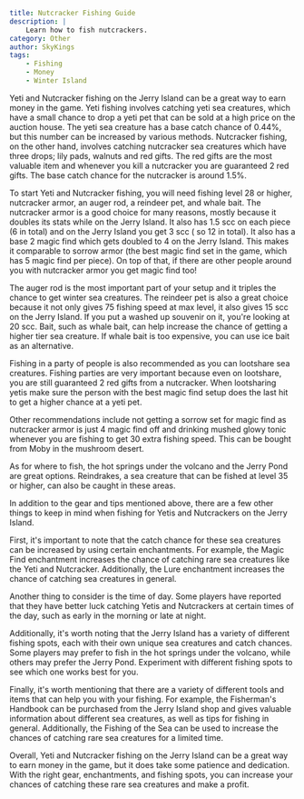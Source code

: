 ```yaml {metadata}
title: Nutcracker Fishing Guide
description: |
    Learn how to fish nutcrackers.
category: Other
author: SkyKings
tags:
    - Fishing
    - Money
    - Winter Island
```

Yeti and Nutcracker fishing on the Jerry Island can be a great way to earn money in the game. Yeti fishing involves
catching yeti sea creatures, which have a small chance to drop a yeti pet that can be sold at a high price on the
auction house. The yeti sea creature has a base catch chance of 0.44%, but this number can be increased by various
methods. Nutcracker fishing, on the other hand, involves catching nutcracker sea creatures which have three drops; lily
pads, walnuts and red gifts. The red gifts are the most valuable item and whenever you kill a nutcracker you are
guaranteed 2 red gifts. The base catch chance for the nutcracker is around 1.5%.

To start Yeti and Nutcracker fishing, you will need fishing level 28 or higher, nutcracker armor, an auger rod, a
reindeer pet, and whale bait. The nutcracker armor is a good choice for many reasons, mostly because it doubles its
stats while on the Jerry Island. It also has 1.5 scc on each piece (6 in total) and on the Jerry Island you get 3 scc (
so 12 in total). It also has a base 2 magic find which gets doubled to 4 on the Jerry Island. This makes it comparable
to sorrow armor (the best magic find set in the game, which has 5 magic find per piece). On top of that, if there are
other people around you with nutcracker armor you get magic find too!

The auger rod is the most important part of your setup and it triples the chance to get winter sea creatures. The
reindeer pet is also a great choice because it not only gives 75 fishing speed at max level, it also gives 15 scc on the
Jerry Island. If you put a washed up souvenir on it, you're looking at 20 scc. Bait, such as whale bait, can help
increase the chance of getting a higher tier sea creature. If whale bait is too expensive, you can use ice bait as an
alternative.

Fishing in a party of people is also recommended as you can lootshare sea creatures. Fishing parties are very important
because even on lootshare, you are still guaranteed 2 red gifts from a nutcracker. When lootsharing yetis make sure the
person with the best magic find setup does the last hit to get a higher chance at a yeti pet.

Other recommendations include not getting a sorrow set for magic find as nutcracker armor is just 4 magic find off and
drinking mushed glowy tonic whenever you are fishing to get 30 extra fishing speed. This can be bought from Moby in the
mushroom desert.

As for where to fish, the hot springs under the volcano and the Jerry Pond are great options. Reindrakes, a sea creature
that can be fished at level 35 or higher, can also be caught in these areas.

In addition to the gear and tips mentioned above, there are a few other things to keep in mind when fishing for Yetis
and Nutcrackers on the Jerry Island.

First, it's important to note that the catch chance for these sea creatures can be increased by using certain
enchantments. For example, the Magic Find enchantment increases the chance of catching rare sea creatures like the Yeti
and Nutcracker. Additionally, the Lure enchantment increases the chance of catching sea creatures in general.

Another thing to consider is the time of day. Some players have reported that they have better luck catching Yetis and
Nutcrackers at certain times of the day, such as early in the morning or late at night.

Additionally, it's worth noting that the Jerry Island has a variety of different fishing spots, each with their own
unique sea creatures and catch chances. Some players may prefer to fish in the hot springs under the volcano, while
others may prefer the Jerry Pond. Experiment with different fishing spots to see which one works best for you.

Finally, it's worth mentioning that there are a variety of different tools and items that can help you with your
fishing. For example, the Fisherman's Handbook can be purchased from the Jerry Island shop and gives valuable
information about different sea creatures, as well as tips for fishing in general. Additionally, the Fishing of the Sea
can be used to increase the chances of catching rare sea creatures for a limited time.

Overall, Yeti and Nutcracker fishing on the Jerry Island can be a great way to earn money in the game, but it does take
some patience and dedication. With the right gear, enchantments, and fishing spots, you can increase your chances of
catching these rare sea creatures and make a profit.
